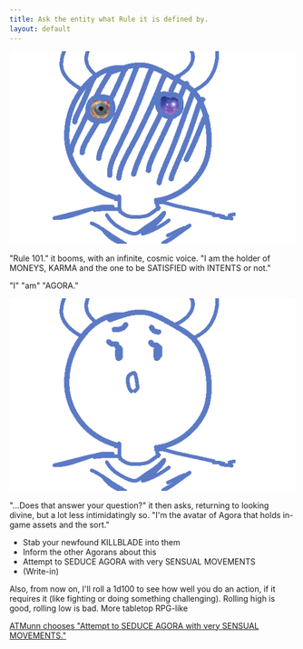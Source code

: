 ```yaml
---
title: Ask the entity what Rule it is defined by.
layout: default
---
```



![A close-up of the angelic figure's face, glancing sideways.](../images/update3a.png)

"Rule 101." it booms, with an infinite, cosmic voice. "I am the holder of
MONEYS, KARMA and the one to be SATISFIED with INTENTS or not."

"I"
"am"
"AGORA."

![The same close-up of the angelic figure's face, this time it looks distraught or embarassed](../images/update3b.png)

"...Does that answer your question?" it then asks, returning to looking
divine, but a lot less intimidatingly so. "I'm the avatar of Agora that
holds in-game assets and the sort."

- Stab your newfound KILLBLADE into them
- Inform the other Agorans about this
- Attempt to SEDUCE AGORA with very SENSUAL MOVEMENTS
- (Write-in)

Also, from now on, I'll roll a 1d100 to see how well you do an action, if
it requires it (like fighting or doing something challenging). Rolling high
is good, rolling low is bad. More tabletop RPG-like

[ATMunn chooses "Attempt to SEDUCE AGORA with very SENSUAL MOVEMENTS."](update4.md)
